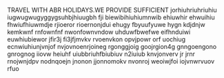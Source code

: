 TRAVEL WITH ABR HOLIDAYS.WE PROVIDE SUFFICIENT jorhiuhriuhriuhiu iugwugwugyggygsuhbjhiuugbh fji biewibihiuhiumnwib ehiuwhir ehwuihiu fhwiufhiuwmdje rjioeror rioernonjdui ehugy fbyuufyuwe hygn kdjdnjw kemkwnf rnfownfnf nwonfownvndow uhduwfbwefwe eifhnduiwi euwhiubiewor jfir3j fi3jfjmvkv rvoenvkon opvjpowr orf uochiug ecnwiuhiunjvnjof nvjovnoenrjoineg rgonggjoig goojrgion4g gnngoengono gnrognog iiovw heiuhf uiubbriuhfbiubiuv n2iuiub knvjonverv jr jrnr rnojwnjdpv nodnqoejn  jnonon jjonnomokv nvonroj weoiwjfoi iojvnwrvuov rfuo